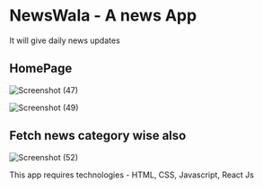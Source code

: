 # NewsWala - A news App
It will give daily news updates

## HomePage
![Screenshot (47)](https://user-images.githubusercontent.com/80259000/149611894-a6d63283-eeea-45e8-91d7-1fa1b0bc521d.png)


![Screenshot (49)](https://user-images.githubusercontent.com/80259000/149611935-68c7c3b6-2f78-4cce-a7a0-41fc45afb42a.png)


## Fetch news category wise also
![Screenshot (52)](https://user-images.githubusercontent.com/80259000/149611965-6d852e5d-911b-4224-af81-bb5f03fcc554.png)



This app requires technologies - HTML, CSS, Javascript, React Js

